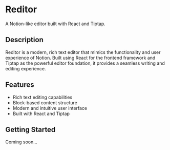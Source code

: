 # Reditor

A Notion-like editor built with React and Tiptap.

## Description

Reditor is a modern, rich text editor that mimics the functionality and user experience of Notion. Built using React for the frontend framework and Tiptap as the powerful editor foundation, it provides a seamless writing and editing experience.

## Features

- Rich text editing capabilities
- Block-based content structure
- Modern and intuitive user interface
- Built with React and Tiptap

## Getting Started

Coming soon...